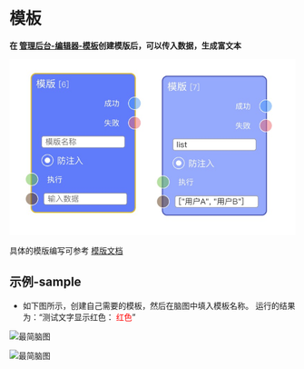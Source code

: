 # 模板

**在 [管理后台-编辑器-模板](https://eeg-admin.bmob.cn/#/editor/richtext)创建模版后，可以传入数据，生成富文本**

![响应节点](https://raw.githubusercontent.com/vi77/eeg/master/images/node/template.png)



具体的模版编写可参考 [模版文档](https://github.com/vi77/eeg/blob/master/doc/模版)


## 示例-sample


- 如下图所示，创建自己需要的模板，然后在脑图中填入模板名称。 运行的结果为：“测试文字显示红色： <font color=red>红色</font>”

![最简脑图](https://raw.githubusercontent.com/vi77/eeg/master/images/node/templatet-sample1.png)

![最简脑图](https://raw.githubusercontent.com/vi77/eeg/master/images/node/templatet-sample2.png)
